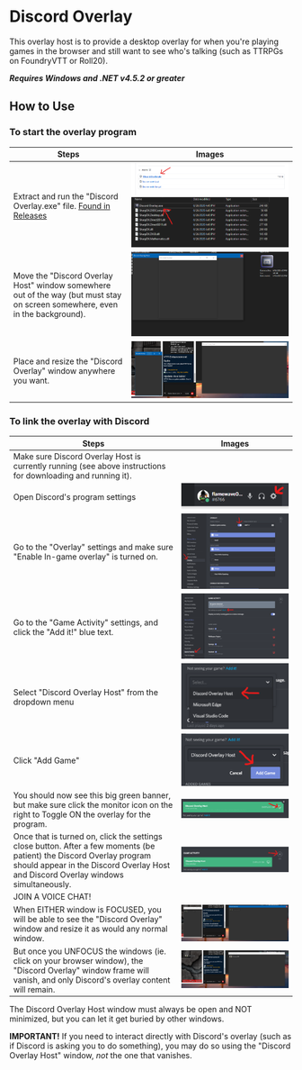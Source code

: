 # Discord Overlay

This overlay host is to provide a desktop overlay for when you're playing games in the browser and still want to see who's talking (such as TTRPGs on FoundryVTT or Roll20).

***Requires Windows and .NET v4.5.2 or greater***

## How to Use

### To start the overlay program
|Steps|Images|
|-|-|
|Extract and run the "Discord Overlay.exe" file. [Found in Releases](https://github.com/flamewave000/discord-overlay/releases)|![](.assets\download.png)![](.assets/run.png)|
|Move the "Discord Overlay Host" window somewhere out of the way (but must stay on screen somewhere, even in the background).|![](.assets/organize.png)|
|Place and resize the "Discord Overlay" window anywhere you want.|![](.assets/organize2.png)|

### To link the overlay with Discord
|Steps|Images|
|-|-|
|Make sure Discord Overlay Host is currently running (see above instructions for downloading and running it).||
|Open Discord's program settings|![](.assets/open-settings.png)|
|Go to the "Overlay" settings and make sure "Enable In-game overlay" is turned on.|![](.assets/enable-overlay.png)|
|Go to the "Game Activity" settings, and click the "Add it!" blue text.|![](.assets/add-game.png)|
|Select "Discord Overlay Host" from the dropdown menu|![](.assets/select-overlay.png)|
|Click "Add Game"|![](.assets/accept.png)|
|You should now see this big green banner, but make sure click the monitor icon on the right to Toggle ON the overlay for the program.|![](.assets/toggle-game-overlay.png)|
|Once that is turned on, click the settings close button. After a few moments (be patient) the Discord Overlay program should appear in the Discord Overlay Host and Discord Overlay windows simultaneously.|![](.assets/overlay-is-on.png)|
|JOIN A VOICE CHAT!||
|When EITHER window is FOCUSED, you will be able to see the "Discord Overlay" window and resize it as would any normal window.|![](.assets/overlay-window-visible.png)|
|But once you UNFOCUS the windows (ie. click on your browser window), the "Discord Overlay" window frame will vanish, and only Discord's overlay content will remain.|![](.assets/overlay-window-gone.png)|

The Discord Overlay Host window must always be open and NOT minimized, but you can let it get buried by other windows.

**IMPORTANT!** If you need to interact directly with Discord's overlay (such as if Discord is asking you to do something), you may do so using the "Discord Overlay Host" window, *not* the one that vanishes.
